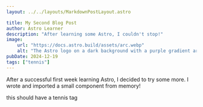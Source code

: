 ```yaml
---
layout: ../../layouts/MarkdownPostLayout.astro

title: My Second Blog Post
author: Astro Learner
description: "After learning some Astro, I couldn't stop!"
image:
    url: "https://docs.astro.build/assets/arc.webp"
    alt: "The Astro logo on a dark background with a purple gradient arc."
pubDate: 2024-12-19
tags: ["tennis"]
---
```

After a successful first week learning Astro, I decided to try some more. I wrote and imported a small component from memory!

this should have a tennis tag